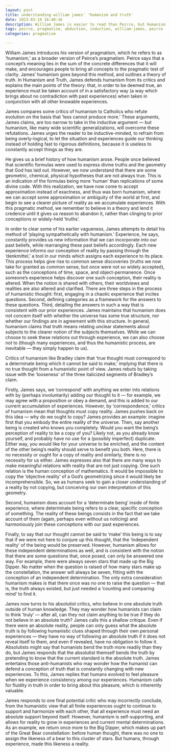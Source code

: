```yaml
---
layout: post
title: understanding william james' 'humanism and truth'
date: 2023-03-16 16:40:16
description: William James is easier to read than Peirce, but Humanism and Truth still deserves a thorough reading.
tags: peirce, pragmatism, abduction, induction, william-james, peirce
categories: pragmatism

---
```


William James introduces his version of pragmatism, which he refers to as ‘humanism,’ as a broader version of Peirce’s pragmatism. Peirce says that a concept’s meaning lies in the sum of the concrete differences that it will make, and encourages people to bring all concepts to the pragmatic test of clarity. James’ humanism goes beyond this method, and outlines a theory of truth. In Humanism and Truth, James defends humanism from its critics and explains the main points of the theory: that, in order to be deemed true, an experience must be taken account of in a satisfactory way (a way which brings about no contradiction with past experiences) when taken in conjunction with all other knowable experiences.

James compares some critics of humanism to Catholics who refute evolution on the basis that ‘less cannot produce more.’ These arguments, James claims, are too narrow to take in the inductive argument — but humanism, like many wide scientific generalizations, will overcome these refutations. James urges the reader to be inductive-minded, to refrain from being overly-logical, to let the situation and experiences guide our thinking instead of holding fast to rigorous definitions, because it is useless to constantly accept things as they are. 

He gives us a brief history of how humanism arose. People once believed that scientific formulas were used to express divine truths and the geometry that God has laid out. However, we now understand that there are some geometric, chemical, physical hypotheses that are not always true. This is an indication of the formulas being more ‘human’ than replications of some divine code. With this realization, we have now come to accept approximation instead of exactness, and thus was born humanism, where we can accept some approximation or ambiguity of the world at first, and begin to see a clearer picture of reality as we accumulate experiences. With this pragmatic method, we remember to believe in a theory and lend it credence until it gives us reason to abandon it, rather than clinging to prior conceptions or widely-held ‘truths’.

In order to clear some of his earlier vagueness, James attempts to detail his method of ‘playing sympathetically with humanism.’ Experience, he says, constantly provides us new information that we can incorporate into our past beliefs, while rearranging these past beliefs accordingly. Each new experience informs our conception of reality by passing through the ‘denkmittel,’ a tool in our minds which assigns each experience to its place. This process helps give rise to common sense discoveries (truths we now take for granted as common sense, but once were not so widely accepted), such as the conceptions of time, space, and object-permanence. Once someone’s experience helps discover one such conception, their reality is altered. When the notion is shared with others, their worldviews and realities are also altered and clarified. There are three steps in the process of humanistic thought: first, engaging in a chaotic experience that incites questions. Second, defining categories as a framework for the answers to these questions. Third, detailing the answers in such a way that is consistent with our prior experiences. James maintains that humanism does not concern itself with whether the universe has some true structure, nor whether our findings are in agreement with this structure. In general, humanism claims that truth means relating unclear statements about subjects to the clearer notion of the subjects themselves. While we can choose to seek these relations out through experience, we can also choose not to (though many experiences, and thus the humanistic process, are inevitable — they simply happen to us). 

Critics of humanism like Bradley claim that ‘true thought must correspond to a determinate being which it cannot be said to make,’ implying that there is no true thought from a humanistic point of view. James rebuts by taking issue with the ‘looseness’ of the three italicized segments of Bradley’s claim. 

Firstly, James says, we ‘correspond’ with anything we enter into relations with by (perhaps involuntarily) adding our thought to it — for example, we may agree with a proposition or obey a demand, and this is added to our current accumulation of experiences. However, by ‘correspondence,’ critics of humanism mean that thoughts must copy reality. James pushes back on this idea — why do we ought to copy? James provides an example: imagine first that you embody the entire reality of the universe. Then, say another being is created who knows you completely. Would you want the being’s perception of reality to be a copy of you? Likely not, as you already know yourself, and probably have no use for a (possibly imperfect) duplicate. Either way, you would like for your universe to be enriched, and the content of the other being’s reality should serve to benefit you both. Here, there is no necessity or ought for a copy of reality and similarly, there is no necessity for us either. James expresses also that there are many ways to make meaningful relations with reality that are not just copying. One such relation is the human conception of mathematics. It would be impossible to copy the ‘objective reality’ of a God’s geometrizing since it would likely be incomprehensible. So, we as humans seek to gain a closer understanding of a reality by not copying, but conceiving our own interpretation of this geometry. 

Second, humanism does account for a ‘determinate being’ inside of finite experience, where determinate being refers to a clear, specific conception of something. The reality of these beings consists in the fact that we take account of them (again, perhaps even without us noticing) and harmoniously join these conceptions with our past experiences. 

Finally, to say that our thought cannot be said to ‘make’ this being is to say that if we were not here to conjure up this thought, that the ‘independent reality’ of the being would be preserved. However, humanism allows for these independent determinations as well, and is consistent with the notion that there are some questions that, once posed, can only be answered one way. For example, there were always seven stars that made up the Big Dipper. No matter when the question is raised of how many stars make up the constellation, the answer will always be seven, fitting with the conception of an independent determination. The only extra consideration humanism makes is that there once was no one to raise the question — that is, the truth always existed, but just needed a ‘counting and comparing mind’ to find it.

James now turns to his absolutist critics, who believe in one absolute truth outside of human knowledge. They may wonder how humanists can claim to think ‘truly’ — after all, can they not claim anything to be true if they do not believe in an absolute truth? James calls this a shallow critique. Even if there were an absolute reality, people can only guess what the absolute truth is by following humanistic clues shaped through their own personal experiences — they have no way of following an absolute truth if it does not reveal itself to them, and even if revealed, have no obligation to follow it. Absolutists might say that humanists bend the truth more readily than they do, but James responds that the absolutist themself bends the truth by pretending to know that the current standard is the absolute truth. James entertains those anti-humanists who may wonder how the humanist can defend a conception of truth that is constantly changing with new experiences. To this, James replies that humans evolved to feel pleasure when we experience consistency among our experiences. Humanism calls for fluidity in truth in order to bring about this pleasure, which is inherently valuable. 

James responds to one final potential critic who may incorrectly conclude, from the humanistic view that all finite experiences ought to continue to support and harmonize with each other, that all experience must need an absolute support beyond itself. However, humanism is self-supporting, and allows for reality to grow in experiences and current mental determinations. As an example, we return once more to the Big Dipper, which makes up part of the Great Bear constellation: before human thought, there was no one to assign the likeness of a bear to this cluster of stars. But humans, through experience, made this likeness a reality.
